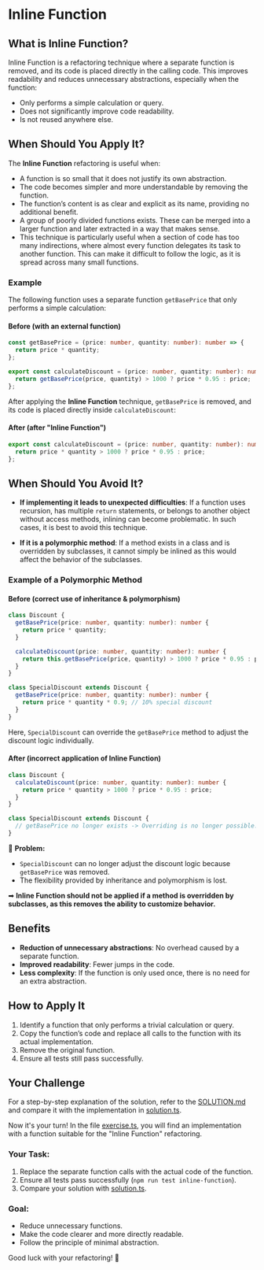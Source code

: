 # Inline Function

## What is Inline Function?

Inline Function is a refactoring technique where a separate function is removed, and its code is placed directly in the calling code. This improves readability and reduces unnecessary abstractions, especially when the function:

- Only performs a simple calculation or query.
- Does not significantly improve code readability.
- Is not reused anywhere else.

## When Should You Apply It?

The **Inline Function** refactoring is useful when:

- A function is so small that it does not justify its own abstraction.
- The code becomes simpler and more understandable by removing the function.
- The function’s content is as clear and explicit as its name, providing no additional benefit.
- A group of poorly divided functions exists. These can be merged into a larger function and later extracted in a way that makes sense.
- This technique is particularly useful when a section of code has too many indirections, where almost every function delegates its task to another function. This can make it difficult to follow the logic, as it is spread across many small functions.

### Example

The following function uses a separate function `getBasePrice` that only performs a simple calculation:

#### Before (with an external function)

```ts
const getBasePrice = (price: number, quantity: number): number => {
  return price * quantity;
};

export const calculateDiscount = (price: number, quantity: number): number => {
  return getBasePrice(price, quantity) > 1000 ? price * 0.95 : price;
};
```

After applying the **Inline Function** technique, `getBasePrice` is removed, and its code is placed directly inside `calculateDiscount`:

#### After (after "Inline Function")

```ts
export const calculateDiscount = (price: number, quantity: number): number => {
  return price * quantity > 1000 ? price * 0.95 : price;
};
```

## When Should You Avoid It?

- **If implementing it leads to unexpected difficulties**: If a function uses recursion, has multiple `return` statements, or belongs to another object without access methods, inlining can become problematic. In such cases, it is best to avoid this technique.

- **If it is a polymorphic method**: If a method exists in a class and is overridden by subclasses, it cannot simply be inlined as this would affect the behavior of the subclasses.

### Example of a Polymorphic Method

#### Before (correct use of inheritance & polymorphism)

```ts
class Discount {
  getBasePrice(price: number, quantity: number): number {
    return price * quantity;
  }

  calculateDiscount(price: number, quantity: number): number {
    return this.getBasePrice(price, quantity) > 1000 ? price * 0.95 : price;
  }
}

class SpecialDiscount extends Discount {
  getBasePrice(price: number, quantity: number): number {
    return price * quantity * 0.9; // 10% special discount
  }
}
```

Here, `SpecialDiscount` can override the `getBasePrice` method to adjust the discount logic individually.

#### After (incorrect application of Inline Function)

```ts
class Discount {
  calculateDiscount(price: number, quantity: number): number {
    return price * quantity > 1000 ? price * 0.95 : price;
  }
}

class SpecialDiscount extends Discount {
  // getBasePrice no longer exists -> Overriding is no longer possible!
}
```

🚨 **Problem:**

- `SpecialDiscount` can no longer adjust the discount logic because `getBasePrice` was removed.
- The flexibility provided by inheritance and polymorphism is lost.

➡ **Inline Function should not be applied if a method is overridden by subclasses, as this removes the ability to customize behavior.**

## Benefits

- **Reduction of unnecessary abstractions**: No overhead caused by a separate function.
- **Improved readability**: Fewer jumps in the code.
- **Less complexity**: If the function is only used once, there is no need for an extra abstraction.

## How to Apply It

1. Identify a function that only performs a trivial calculation or query.
2. Copy the function’s code and replace all calls to the function with its actual implementation.
3. Remove the original function.
4. Ensure all tests still pass successfully.

## Your Challenge

For a step-by-step explanation of the solution, refer to the [SOLUTION.md](./SOLUTION.md) and compare it with the implementation in [solution.ts](./solution.ts).

Now it's your turn! In the file [exercise.ts](./exercise.ts), you will find an implementation with a function suitable for the "Inline Function" refactoring.

### Your Task:

1. Replace the separate function calls with the actual code of the function.
2. Ensure all tests pass successfully (`npm run test inline-function`).
3. Compare your solution with [solution.ts](./solution.ts).

### Goal:

- Reduce unnecessary functions.
- Make the code clearer and more directly readable.
- Follow the principle of minimal abstraction.

Good luck with your refactoring! 🚀

